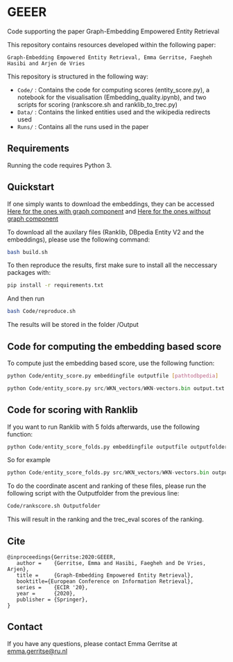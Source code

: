 # GEEER
Code supporting the paper Graph-Embedding Empowered Entity Retrieval

This repository contains resources developed within the following paper:

```
Graph-Embedding Empowered Entity Retrieval, Emma Gerritse, Faegheh Hasibi and Arjen de Vries
```

This repository is structured in the following way:

- `Code/` : Contains the code for computing scores (entity_score.py), a notebook for the visualisation (Embedding_quality.ipynb), and two scripts for scoring (rankscore.sh and ranklib_to_trec.py)
- `Data/` : Contains the linked entities used and the wikipedia redirects used
- `Runs/` : Contains all the runs used in the paper

## Requirements
Running the code requires Python 3.

## Quickstart

If one simply wants to download the embeddings, they can be accessed [Here for the ones with graph component](https://surfdrive.surf.nl/files/index.php/s/V2mc4zrcE46Ucvs/download) and [Here for the ones without graph component](https://surfdrive.surf.nl/files/index.php/s/OFipMGvn8zXAHqS/download)

To download all the auxilary files (Ranklib, DBpedia Entity V2 and the embeddings), please use the following command:

```bash
bash build.sh
```

To then reproduce the results, first make sure to install all the neccessary packages with:

```bash
pip install -r requirements.txt
```

And then run

```bash
bash Code/reproduce.sh
```

The results will be stored in the folder /Output

## Code for computing the embedding based score

To compute just the embedding based score, use the following function:

```bash
python Code/entity_score.py embeddingfile outputfile [pathtodbpedia]
```

```python
python Code/entity_score.py src/WKN_vectors/WKN-vectors.bin output.txt
```

## Code for scoring with Ranklib

If you want to run Ranklib with 5 folds afterwards, use the following function:

```python
python Code/entity_score_folds.py embeddingfile outputfile outputfolder [pathtodbpedia]
```

So for example

```python
python Code/entity_score_folds.py src/WKN_vectors/WKN-vectors.bin output.txt Outputfolder
```

To do the coordinate ascent and ranking of these files, please run the following script with the Outputfolder from the previous line:

```bash
Code/rankscore.sh Outputfolder
```

This will result in the ranking and the trec_eval scores of the ranking. 


## Cite

```
@inproceedings{Gerritse:2020:GEEER, 
   author =    {Gerritse, Emma and Hasibi, Faegheh and De Vries, Arjen},
   title =     {Graph-Embedding Empowered Entity Retrieval},
   booktitle={European Conference on Information Retrieval},
   series =    {ECIR '20},
   year =      {2020},
   publisher = {Springer},
} 
```

## Contact

If you have any questions, please contact Emma Gerritse at emma.gerritse@ru.nl
